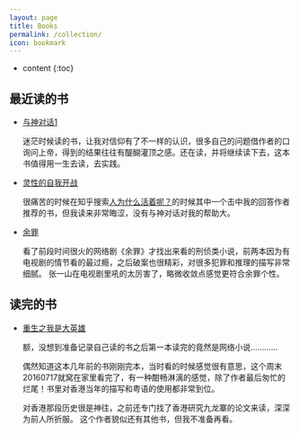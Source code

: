 ```yaml
---
layout: page
title: Books
permalink: /collection/
icon: bookmark
---
```


* content
{:toc}

## 最近读的书

* [与神对话1](https://book.douban.com/subject/26392337/)

    迷茫时候读的书，让我对信仰有了不一样的认识，很多自己的问题借作者的口询问上帝，得到的结果往往有醍醐灌顶之感。还在读，并将继续读下去，这本书值得用一生去读，去实践。

* [灵性的自我开战](https://book.douban.com/subject/25711748/)

    很痛苦的时候在知乎搜索[人为什么活着呢？](https://book.douban.com/subject/25711748/)的时候其中一个击中我的回答作者推荐的书，但我读来非常晦涩，没有与神对话对我的帮助大。

* [余罪](https://book.douban.com/subject/26613724/)

	看了前段时间很火的网络剧《余罪》才找出来看的刑侦类小说，前两本因为有电视剧的情节看的最过瘾，之后破案也很精彩，对很多犯罪和推理的描写非常细腻。
	张一山在电视剧里吼的太厉害了，略微收敛点感觉更符合余罪个性。

## 读完的书

* [重生之我是大英雄](http://chuangshi.qq.com/bk/qc/458712.html)

	额，没想到准备记录自己读的书之后第一本读完的竟然是网络小说…………
	
	偶然知道这本几年前的书刚刚完本，当时看的时候感觉很有意思，这个周末20160717就窝在家里看完了，有一种酣畅淋漓的感觉，除了作者最后匆忙的烂尾！书里对香港当年的描写和粤语的使用都非常到位。
	
	对香港那段历史很是神往，之前还专门找了香港研究九龙寨的论文来读，深深为前人所折服。
	这个作者貌似还有其他书，但我不准备再看。

